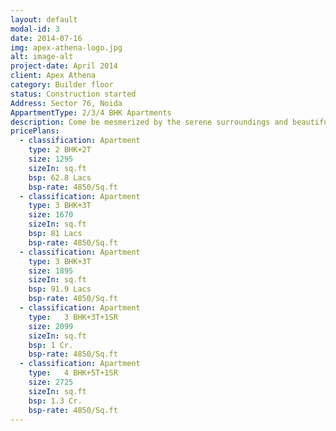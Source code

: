 ```yaml
---
layout: default
modal-id: 3
date: 2014-07-16
img: apex-athena-logo.jpg
alt: image-alt
project-date: April 2014
client: Apex Athena
category: Builder floor
status: Construction started
Address: Sector 76, Noida
AppartmentType: 2/3/4 BHK Apartments
description: Come be mesmerized by the serene surroundings and beautiful architecture of Apex Athena. Come home, come to Apex Athena. One of the largest real estate players, the Apex Group brings Apex Athena a luxury residential project in the center of Noida. Located just 6 km apart from DND flyway, the project offers 2/3/4 bedroom apartments. The project is located at plot no. 12A, Eco City, Sector-75 Noida. It has got great metro connectivity just 5 minutes’ drive away from City Center Metro Station. The project has also got great location advantage as it is in close proximity to the commercial districts of Noida and En route to F1 Racing Track. More than 75% of the project area is planned for roads and central parks and amenities of the project match international standards. Surrounded by lush greenery, the project is strategically located in Sector 75, Noida, and is three side open plot enabling fresh air and proper sun light. Hence, it has got high probability of capital appreciation in near term. Now, you can take your loved one on a long drive at Taj Expressway and cherish your precious moments. Taj Expressway- India's Longest Access Controlled Concrete Pavement Expressway is located just 4 km away from the residential development. It is a vaastu complaint project and built on earthquake resistant RCC frame structure. Posh and Spacious Club House, Power Back Up, Swimming Pool, Kids Play Area, 24*7 security surveillance, Kids Play Area, Business Centre, Meditation Area and Flower Gardens are the amenities offered under the residential plan.
pricePlans:
  - classification: Apartment
    type: 2 BHK+2T
    size: 1295
    sizeIn: sq.ft
    bsp: 62.8 Lacs
    bsp-rate: 4850/Sq.ft
  - classification: Apartment
    type: 3 BHK+3T
    size: 1670
    sizeIn: sq.ft
    bsp: 81 Lacs
    bsp-rate: 4850/Sq.ft
  - classification: Apartment
    type: 3 BHK+3T
    size: 1895
    sizeIn: sq.ft
    bsp: 91.9 Lacs
    bsp-rate: 4850/Sq.ft
  - classification: Apartment
    type: 	3 BHK+3T+1SR
    size: 2099
    sizeIn: sq.ft
    bsp: 1 Cr.
    bsp-rate: 4850/Sq.ft
  - classification: Apartment
    type: 	4 BHK+5T+1SR
    size: 2725
    sizeIn: sq.ft
    bsp: 1.3 Cr.
    bsp-rate: 4850/Sq.ft
---
```

